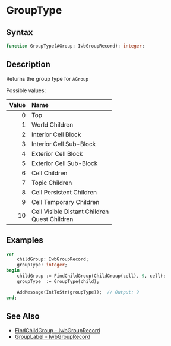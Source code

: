 # GroupType

## Syntax

```pascal
function GroupType(AGroup: IwbGroupRecord): integer;
```

## Description

Returns the group type for `AGroup`

Possible values:

| Value | Name                                              |
|------:|:--------------------------------------------------|
|     0 | Top                                               |
|     1 | World Children                                    |
|     2 | Interior Cell Block                               |
|     3 | Interior Cell Sub-Block                           |
|     4 | Exterior Cell Block                               |
|     5 | Exterior Cell Sub-Block                           |
|     6 | Cell Children                                     |
|     7 | Topic Children                                    |
|     8 | Cell Persistent Children                          |
|     9 | Cell Temporary Children                           |
|    10 | Cell Visible Distant Children<br />Quest Children |

## Examples

```pascal
var
    childGroup: IwbGroupRecord;
    groupType: integer;
begin
    childGroup := FindChildGroup(ChildGroup(cell), 9, cell);
    groupType  := GroupType(child);

    AddMessage(IntToStr(groupType));  // Output: 9
end;
```

## See Also

- [FindChildGroup - IwbGroupRecord](IwbGroupRecord_FindChildGroup.md)
- [GroupLabel - IwbGroupRecord](IwbGroupRecord_GroupLabel.md)
